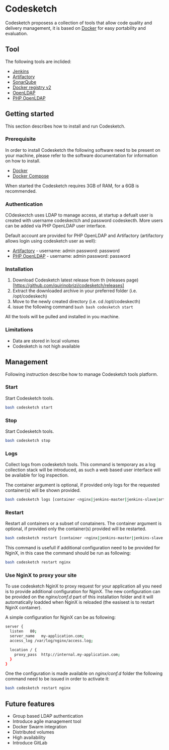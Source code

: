 # Codesketch

Codesketch proposess a collection of tools that allow code quality and delivery management, it is based on [Docker](https://www.docker.com) for easy portability and evaluation. 

## Tool

The following tools are inclided:
* [Jenkins](https://jenkins.io/)
* [Artifactory](https://www.jfrog.com/open-source/)
* [SonarQube](http://www.sonarqube.org/)
* [Docker registry v2](https://docs.docker.com/registry/)
* [OpenLDAP](http://www.openldap.org)
* [PHP OpenLDAP](http://phpldapadmin.sourceforge.net/wiki/index.php/Main_Page)

## Getting started

This section describes how to install and run Codesketch.

### Prerequisite

In order to install Codesketch the following software need to be present on your machine, please refer to the software documentation for information on how to install.

* [Docker](https://docs.docker.com/engine/quickstart/)
* [Docker Compose](https://docs.docker.com/compose/overview/)

When started the Codesketch requires 3GB of RAM, for a 6GB is recommended.

### Authentication

COdeskectch uses LDAP to manage access, at startup a defualt user is created with username codeskectch and password codeskecth. More users can be added via PHP OpenLDAP user interface. 

Default account are provided for PHP OpenLDAP and Artifactory (artifactory allows login using codesketch user as well):
* [Artifactory](https://www.jfrog.com/open-source/) - username: admin password: password
* [PHP OpenLDAP](http://phpldapadmin.sourceforge.net/wiki/index.php/Main_Page) - username: admin password: password

### Installation

1. Download Codesketch latest release from th (releases page)[https://github.com/quirinobrizi/codesketch/releases]
2. Extract the downloaded archive in your preferred folder (i.e. /opt/codeskech)
3. Move to the newly created directory (i.e. cd /opt/codeskecth)
4. issue the following command ```bash bash codesketch start ```

All the tools will be pulled and installed in you machine.

### Limitations

* Data are stored in local volumes
* Codesketch is not high available 

## Management

Following instruction describe how to manage Codesketch tools platform.

### Start

Start Codesketch tools.

``` bash
bash codesketch start
```

### Stop

Start Codesketch tools.

``` bash
bash codesketch stop
```

### Logs

Collect logs from codesketch tools. This command is temporary as a log collection stack will be introduced, as such a web based user interface will be available for log inspection.

The container argument is optional, if provided only logs for the requested container(s) will be shown provided.

``` bash
bash codesketch logs [container <nginx|jenkins-master|jenkins-slave|artifactory|registry|lighthouse|sonarqube|postgresql>]
```

### Restart
Restart all containers or a subset of conatainers. The container argument is optional, if provided only the container(s) provided will be restarted.

```bash
bash codesketch restart [container <nginx|jenkins-master|jenkins-slave|artifactory|registry|lighthouse|sonarqube|postgresql>]
```

This command is usefull if additional configuration need to be provided for NginX, in this case the command should be run as following:

```bash
bash codesketch restart nginx
```

### Use NginX to proxy your site

To use codesketch NginX to proxy request for your application all you need is to provide additional configuration for NginX. The new configuration can be provided on the *nginx/conf.d* part of this installation folder and it will automatically loadded when NginX is reloaded (the easisest is to restart NginX container).

A simple configuration for NginX can be as following:

```bash
server {
  listen   80;
  server_name   my-application.com;
  access_log /var/log/nginx/access.log;

  location / {
    proxy_pass  http://internal.my-application.com;
  }
}
```

One the configuration is made available on *nginx/conf.d* folder the following command need to be issued in order to activate it:

```bash
bash codesketch restart nginx
```
## Future features

* Group based LDAP authentication
* Introduce agile management tool
* Docker Swarm integration
* Distributed volumes
* High availability
* Introduce GitLab
